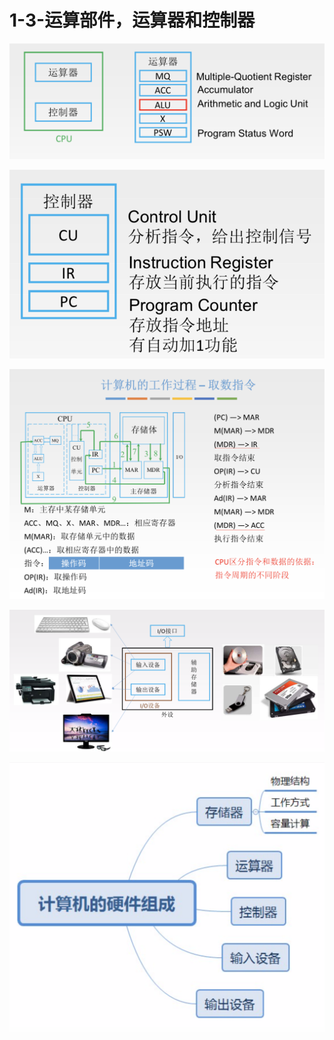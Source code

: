 # 1-3-运算部件，运算器和控制器



![](../../.gitbook/assets/image%20%2811%29.png)

![](../../.gitbook/assets/image%20%2820%29.png)

![](../../.gitbook/assets/image%20%28256%29.png)

![](../../.gitbook/assets/image%20%28180%29.png)

![](../../.gitbook/assets/image%20%282%29.png)

